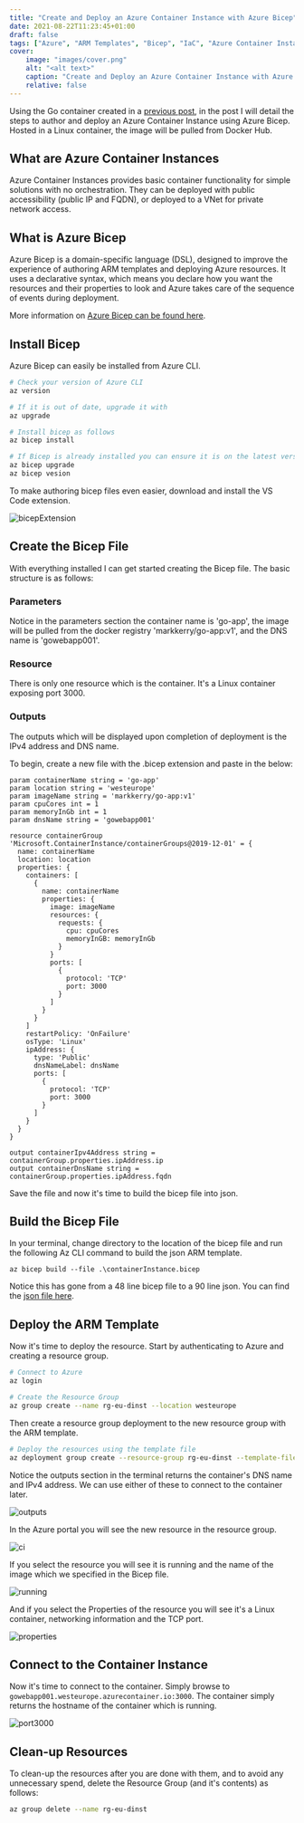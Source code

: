 ```yaml
---
title: "Create and Deploy an Azure Container Instance with Azure Bicep"
date: 2021-08-22T11:23:45+01:00
draft: false
tags: ["Azure", "ARM Templates", "Bicep", "IaC", "Azure Container Instance"]
cover:
    image: "images/cover.png"
    alt: "<alt text>"
    caption: "Create and Deploy an Azure Container Instance with Azure Bicep"
    relative: false
---
```


Using the Go container created in a [previous post](https://markkerry.github.io/posts/2021/03/docker-go-web-app/), in the post I will detail the steps to author and deploy an Azure Container Instance using Azure Bicep. Hosted in a Linux container, the image will be pulled from Docker Hub.

## What are Azure Container Instances

Azure Container Instances provides basic container functionality for simple solutions with no orchestration. They can be deployed with public accessibility (public IP and FQDN), or deployed to a VNet for private network access.

## What is Azure Bicep

Azure Bicep is a domain-specific language (DSL), designed to improve the experience of authoring ARM templates and deploying Azure resources. It uses a declarative syntax, which means you declare how you want the resources and their properties to look and Azure takes care of the sequence of events during deployment.

More information on [Azure Bicep can be found here](https://docs.microsoft.com/en-us/azure/azure-resource-manager/bicep/overview).

## Install Bicep

Azure Bicep can easily be installed from Azure CLI.

```bash
# Check your version of Azure CLI
az version

# If it is out of date, upgrade it with
az upgrade  

# Install bicep as follows
az bicep install

# If Bicep is already installed you can ensure it is on the latest version with
az bicep upgrade
az bicep vesion
```

To make authoring bicep files even easier, download and install the VS Code extension.

![bicepExtension](images/bicepExtension.png)

## Create the Bicep File

With everything installed I can get started creating the Bicep file. The basic structure is as follows:

### Parameters

Notice in the parameters section the container name is 'go-app', the image will be pulled from the docker registry 'markkerry/go-app:v1', and the DNS name is 'gowebapp001'.

### Resource

There is only one resource which is the container. It's a Linux container exposing port 3000.

### Outputs

The outputs which will be displayed upon completion of deployment is the IPv4 address and DNS name.

To begin, create a new file with the .bicep extension and paste in the below:

```bicep
param containerName string = 'go-app'
param location string = 'westeurope'
param imageName string = 'markkerry/go-app:v1'
param cpuCores int = 1
param memoryInGb int = 1
param dnsName string = 'gowebapp001'

resource containerGroup 'Microsoft.ContainerInstance/containerGroups@2019-12-01' = {
  name: containerName
  location: location
  properties: {
    containers: [
      {
        name: containerName
        properties: {
          image: imageName
          resources: {
            requests: {
              cpu: cpuCores
              memoryInGB: memoryInGb
            }
          }
          ports: [
            {
              protocol: 'TCP'
              port: 3000
            }
          ]
        }
      }
    ]
    restartPolicy: 'OnFailure'
    osType: 'Linux'
    ipAddress: {
      type: 'Public'
      dnsNameLabel: dnsName
      ports: [
        {
          protocol: 'TCP'
          port: 3000
        }
      ]
    }
  }
}

output containerIpv4Address string = containerGroup.properties.ipAddress.ip
output containerDnsName string = containerGroup.properties.ipAddress.fqdn
```

Save the file and now it's time to build the bicep file into json.

## Build the Bicep File

In your terminal, change directory to the location of the bicep file and run the following Az CLI command to build the json ARM template.

```terminal
az bicep build --file .\containerInstance.bicep  
```

Notice this has gone from a 48 line bicep file to a 90 line json. You can find the [json file here](https://github.com/markkerry/basic-go-container/blob/main/IaC/containerInstance.json).

## Deploy the ARM Template

Now it's time to deploy the resource. Start by authenticating to Azure and creating a resource group.

```bash
# Connect to Azure
az login

# Create the Resource Group
az group create --name rg-eu-dinst --location westeurope
```

Then create a resource group deployment to the new resource group with the ARM template.

```bash
# Deploy the resources using the template file
az deployment group create --resource-group rg-eu-dinst --template-file containerInstance.json
```

Notice the outputs section in the terminal returns the container's DNS name and IPv4 address. We can use either of these to connect to the container later.

![outputs](images/outputs.png)

In the Azure portal you will see the new resource in the resource group.

![ci](images/ci.png)

If you select the resource you will see it is running and the name of the image which we specified in the Bicep file.

![running](images/running.png)

And if you select the Properties of the resource you will see it's a Linux container, networking information and the TCP port.

![properties](images/properties.png)

## Connect to the Container Instance

Now it's time to connect to the container. Simply browse to `gowebapp001.westeurope.azurecontainer.io:3000`. The container simply returns the hostname of the container which is running.

![port3000](images/port3000.png)

## Clean-up Resources

To clean-up the resources after you are done with them, and to avoid any unnecessary spend, delete the Resource Group (and it's contents) as follows:

```bash
az group delete --name rg-eu-dinst
```
